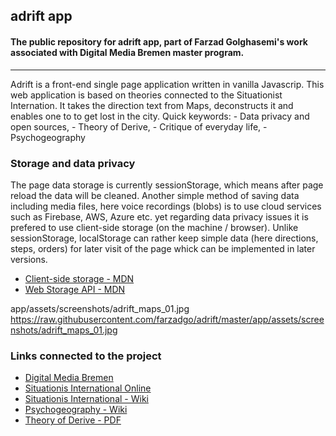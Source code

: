 ## adrift app 

#### The public repository for adrift app, part of Farzad Golghasemi's work associated with Digital Media Bremen master program.
***
Adrift is a front-end single page application written in vanilla Javascrip. This web application is based on theories connected to the Situationist Internation. It takes the direction text from Maps, deconstructs it and enables one to to get lost in the city. 
Quick keywords: - Data privacy and open sources, - Theory of Derive, - Critique of everyday life, - Psychogeography

### Storage and data privacy
The page data storage is currently sessionStorage, which means after page reload the data will be cleaned.
Another simple method of saving data including media files, here voice recordings (blobs) is to use cloud services such as Firebase, AWS, Azure etc. yet regarding data privacy issues it is prefered to use client-side storage (on the machine / browser). Unlike sessionStorage, localStorage can rather keep simple data (here directions, steps, orders) for later visit of the page whick can be implemented in later versions.

- [Client-side storage - MDN](https://developer.mozilla.org/en-US/docs/Learn/JavaScript/Client-side_web_APIs/Client-side_storage)
- [Web Storage API - MDN](https://developer.mozilla.org/en-US/docs/Web/API/Web_Storage_API)

app/assets/screenshots/adrift_maps_01.jpg
https://raw.githubusercontent.com/farzadgo/adrift/master/app/assets/screenshots/adrift_maps_01.jpg


### Links connected to the project

- [Digital Media Bremen](http://digitalmedia-bremen.de/)
- [Situationis International Online](https://www.cddc.vt.edu/sionline/)
- [Situationis International - Wiki](https://en.wikipedia.org/wiki/Situationist_International)
- [Psychogeography - Wiki](https://en.wikipedia.org/wiki/Psychogeography)
- [Theory of Derive - PDF](http://tbook.constantvzw.org/wp-content/derivedebord.pdf)
